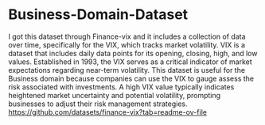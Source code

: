 # Business-Domain-Dataset
I got this dataset through Finance-vix and it includes a collection of data over time, specifically for the VIX, which tracks market volatility.
VIX is a dataset that includes daily data points for its opening, closing, high, and low values. Established in 1993, the VIX serves as a critical indicator of market expectations regarding near-term volatility. This dataset is useful for the Business domain because companies can use the VIX to gauge assess the risk associated with investments. A high VIX value typically indicates heightened market uncertainty and potential volatility, prompting businesses to adjust their risk management strategies.
https://github.com/datasets/finance-vix?tab=readme-ov-file 
